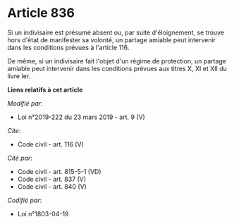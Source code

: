 # Article 836

Si un indivisaire est présumé absent ou, par suite d'éloignement, se trouve hors d'état de manifester sa volonté, un partage
amiable peut intervenir dans les conditions prévues à l'article 116.

De même, si un indivisaire fait l'objet d'un régime de protection, un partage amiable peut intervenir dans les conditions
prévues aux titres X, XI et XII du livre Ier.

**Liens relatifs à cet article**

_Modifié par_:

  - Loi n°2019-222 du 23 mars 2019 - art. 9 (V)

_Cite_:

  - Code civil - art. 116 (V)

_Cité par_:

  - Code civil - art. 815-5-1 (VD)
  - Code civil - art. 837 (V)
  - Code civil - art. 840 (V)

_Codifié par_:

  - Loi n°1803-04-19
